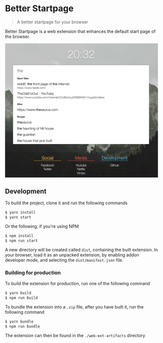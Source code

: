 # Better Startpage

> A better startpage for your browser

Better Startpage is a web extension that enhances the default start page of the browser.

![screenshot](./screenshot.png)

## Development

To build the project, clone it and run the following commands

    $ yarn install
    $ yarn start

Or the following, if you're using NPM

    $ npm install
    $ npm run start

A new directory will be created called `dist`, containing the built extension.
In your browser, load it as an unpacked extension, by enabling addon developer mode, and selecting the `dist/manifest.json` file.

### Building for production

To build the extension for production, run one of the following command

    $ yarn build
    $ npm run build

To bundle the extension into a `.zip` file, after you have built it, run the following command

    $ yarn bundle
    $ npm run bundle

The extension can then be found in the `./web-ext-artifacts` directory
